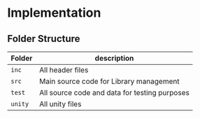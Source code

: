 # Implementation

## Folder Structure
Folder        | description
--------------| ----------------------------------------------
`inc`         | All header files
`src`         | Main source code for Library management
`test`        | All source code and data for testing purposes
`unity`       | All unity files

